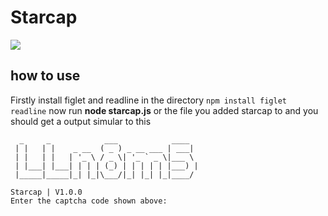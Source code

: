 

  # Starcap
  <image src="https://i.imgur.com/Vj7jNGO.png"></image>
  ## how to use
  Firstly install figlet and readline in the directory
  ```npm install figlet readline```
  now run <b>node starcap.js</b> or the file you added starcap to and you should get a output simular to this
<br> 
```
  _     _            ___            ____
 | |   | |    _ __  ( _ ) _ __ ___ | ___|
 | |   | |   | '_ \ / _ \| '_ ` _ \|___ \
 | |___| |___| | | | (_) | | | | | |___) |
 |_____|_____|_| |_|\___/|_| |_| |_|____/

Starcap | V1.0.0
Enter the captcha code shown above:
```

